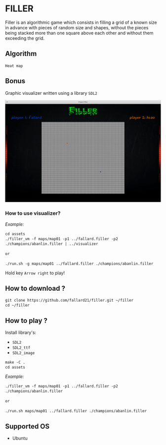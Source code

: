 # FILLER
Filler is an algorithmic game which consists in filling a grid of a known size in advance with pieces of random size and shapes, without the pieces being stacked more than one square above each other and without them exceeding the grid.
## Algorithm
	Heat map
## Bonus
Graphic visualizer written using a library `SDL2`

![Filler](https://github.com/fallard21/filler/blob/master/images/filler_gif.gif)

### How to use visualizer?
*Example:*
```
cd assets
./filler_vm -f maps/map01 -p1 ../fallard.filler -p2 ./champions/abanlin.filler | ../visualizer

or

./run.sh -g maps/map01 ../fallard.filler ./champions/abanlin.filler
```
Hold key `Arrow right` to play!

## How to download ?
	git clone https://github.com/fallard21/filler.git ~/filler
	cd ~/filler

## How to play ?
Install library's:
* `SDL2`
* `SDL2_ttf`
* `SDL2_image`
```
make -C .
cd assets
```
*Example:*
```
./filler_vm -f maps/map01 -p1 ../fallard.filler -p2 ./champions/abanlin.filler

or

./run.sh maps/map01 ../fallard.filler ./champions/abanlin.filler
```


## Supported OS
* Ubuntu
